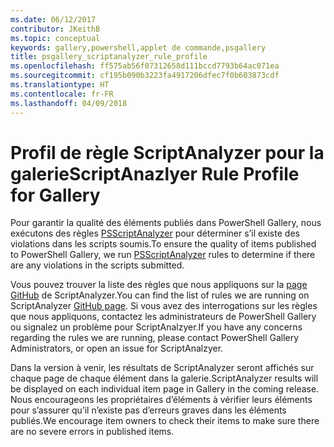 ```yaml
---
ms.date: 06/12/2017
contributor: JKeithB
ms.topic: conceptual
keywords: gallery,powershell,applet de commande,psgallery
title: psgallery_scriptanalyzer_rule_profile
ms.openlocfilehash: ff575ab56f07312658d111bccd7793b64ac071ea
ms.sourcegitcommit: cf195b090b3223fa4917206dfec7f0b603873cdf
ms.translationtype: HT
ms.contentlocale: fr-FR
ms.lasthandoff: 04/09/2018
---
```

# <a name="scriptanazlyer-rule-profile-for-gallery"></a><span data-ttu-id="36f48-103">Profil de règle ScriptAnalyzer pour la galerie</span><span class="sxs-lookup"><span data-stu-id="36f48-103">ScriptAnazlyer Rule Profile for Gallery</span></span>
<span data-ttu-id="36f48-104">Pour garantir la qualité des éléments publiés dans PowerShell Gallery, nous exécutons des règles [PSScriptAnalyzer](https://github.com/PowerShell/PSScriptAnalyzer) pour déterminer s’il existe des violations dans les scripts soumis.</span><span class="sxs-lookup"><span data-stu-id="36f48-104">To ensure the quality of items published to PowerShell Gallery, we run [PSScriptAnalyzer](https://github.com/PowerShell/PSScriptAnalyzer) rules to determine if there are any violations in the scripts submitted.</span></span>

<span data-ttu-id="36f48-105">Vous pouvez trouver la liste des règles que nous appliquons sur la [page GitHub](https://github.com/PowerShell/PSScriptAnalyzer/blob/development/Engine/Settings/PSGallery.psd1) de ScriptAnalyzer.</span><span class="sxs-lookup"><span data-stu-id="36f48-105">You can find the list of rules we are running on ScriptAnalyzer [GitHub page](https://github.com/PowerShell/PSScriptAnalyzer/blob/development/Engine/Settings/PSGallery.psd1).</span></span>
<span data-ttu-id="36f48-106">Si vous avez des interrogations sur les règles que nous appliquons, contactez les administrateurs de PowerShell Gallery ou signalez un problème pour ScriptAnalzyer.</span><span class="sxs-lookup"><span data-stu-id="36f48-106">If you have any concerns regarding the rules we are running, please contact PowerShell Gallery Administrators, or open an issue for ScriptAnalzyer.</span></span>

<span data-ttu-id="36f48-107">Dans la version à venir, les résultats de ScriptAnalyzer seront affichés sur chaque page de chaque élément dans la galerie.</span><span class="sxs-lookup"><span data-stu-id="36f48-107">ScriptAnalyzer results will be displayed on each individual item page in Gallery in the coming release.</span></span> <span data-ttu-id="36f48-108">Nous encourageons les propriétaires d’éléments à vérifier leurs éléments pour s’assurer qu’il n’existe pas d’erreurs graves dans les éléments publiés.</span><span class="sxs-lookup"><span data-stu-id="36f48-108">We encourage item owners to check their items to make sure there are no severe errors in published items.</span></span>